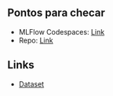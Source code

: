 ## Pontos para checar

- MLFlow Codespaces: [Link](https://www.youtube.com/watch?v=J3FzreWkx0s)
- Repo: [Link](https://github.com/DevExpGbb/mlflow-codespaces)

## Links

- [Dataset](https://www.kaggle.com/datasets/olistbr/brazilian-ecommerce?resource=download)